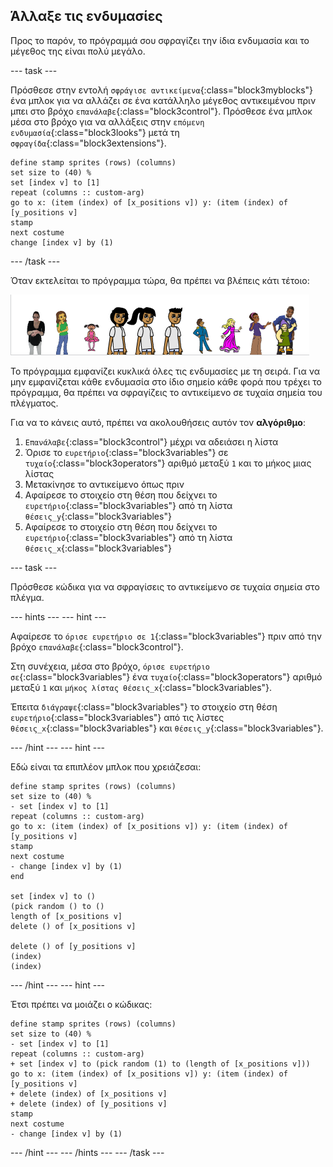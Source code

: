 ## Άλλαξε τις ενδυμασίες

Προς το παρόν, το πρόγραμμά σου σφραγίζει την ίδια ενδυμασία και το μέγεθος της είναι πολύ μεγάλο.

\--- task \---

Πρόσθεσε στην εντολή `σφράγισε αντικείμενα`{:class="block3myblocks"} ένα μπλοκ για να αλλάζει σε ένα κατάλληλο μέγεθος αντικειμένου πριν μπει στο βρόχο `επανάλαβε`{:class="block3control"}. Πρόσθεσε ένα μπλοκ μέσα στο βρόχο για να αλλάξεις στην `επόμενη ενδυμασία`{:class="block3looks"} μετά τη `σφραγίδα`{:class="block3extensions"}.

```blocks3
define stamp sprites (rows) (columns)
set size to (40) %
set [index v] to [1]
repeat (columns :: custom-arg)
go to x: (item (index) of [x_positions v]) y: (item (index) of [y_positions v]
stamp
next costume
change [index v] by (1)
```

\--- /task \---

Όταν εκτελείται το πρόγραμμα τώρα, θα πρέπει να βλέπεις κάτι τέτοιο:

![αλλαγμένα_αντικείμενα](images/changed_sprites.png)

Το πρόγραμμα εμφανίζει κυκλικά όλες τις ενδυμασίες με τη σειρά. Για να μην εμφανίζεται κάθε ενδυμασία στο ίδιο σημείο κάθε φορά που τρέχει το πρόγραμμα, θα πρέπει να σφραγίζεις το αντικείμενο σε τυχαία σημεία του πλέγματος.

Για να το κάνεις αυτό, πρέπει να ακολουθήσεις αυτόν τον **αλγόριθμο**:

1. `Επανάλαβε`{:class="block3control"} μέχρι να αδειάσει η λίστα
2. Όρισε το `ευρετήριο`{:class="block3variables"} σε `τυχαίο`{:class="block3operators"} αριθμό μεταξύ `1` και το μήκος μιας λίστας
3. Μετακίνησε το αντικείμενο όπως πριν
4. Αφαίρεσε το στοιχείο στη θέση που δείχνει το `ευρετήριο`{:class="block3variables"} από τη λίστα `θέσεις_y`{:class="block3variables"}
5. Αφαίρεσε το στοιχείο στη θέση που δείχνει το `ευρετήριο`{:class="block3variables"} από τη λίστα `θέσεις_x`{:class="block3variables"}

\--- task \---

Πρόσθεσε κώδικα για να σφραγίσεις το αντικείμενο σε τυχαία σημεία στο πλέγμα.

\--- hints \--- \--- hint \---

Αφαίρεσε το `όρισε ευρετήριο σε 1`{:class="block3variables"} πριν από την βρόχο `επανάλαβε`{:class="block3control"}.

Στη συνέχεια, μέσα στο βρόχο, `όρισε ευρετήριο σε`{:class="block3variables"} ένα `τυχαίο`{:class="block3operators"} αριθμό μεταξύ `1` και `μήκος λίστας θέσεις_x`{:class="block3variables"}.

Έπειτα `διάγραψε`{:class="block3variables"} το στοιχείο στη θέση `ευρετήριο`{:class="block3variables"} από τις λίστες `θέσεις_x`{:class="block3variables"} και `θέσεις_y`{:class="block3variables"}.

\--- /hint \--- \--- hint \---

Εδώ είναι τα επιπλέον μπλοκ που χρειάζεσαι:

```blocks3
define stamp sprites (rows) (columns)
set size to (40) %
- set [index v] to [1]
repeat (columns :: custom-arg)
go to x: (item (index) of [x_positions v]) y: (item (index) of [y_positions v]
stamp
next costume
- change [index v] by (1)
end

set [index v] to ()
(pick random () to ()
length of [x_positions v]
delete () of [x_positions v]

delete () of [y_positions v]
(index)
(index)
```

\--- /hint \--- \--- hint \---

Έτσι πρέπει να μοιάζει ο κώδικας:

```blocks3
define stamp sprites (rows) (columns)
set size to (40) %
- set [index v] to [1]
repeat (columns :: custom-arg)
+ set [index v] to (pick random (1) to (length of [x_positions v]))
go to x: (item (index) of [x_positions v]) y: (item (index) of [y_positions v]
+ delete (index) of [x_positions v]
+ delete (index) of [y_positions v]
stamp
next costume
- change [index v] by (1)
```

\--- /hint \--- \--- /hints \--- \--- /task \---